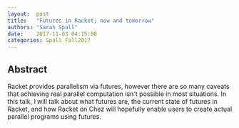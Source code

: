 ```yaml
--- 
layout:  post 
title:   "Futures in Racket; now and tomorrow"
authors: "Sarah Spall"
date:    2017-11-03 04:15:00
categories: Spall Fall2017
--- 
```


## Abstract

Racket provides parallelism via futures, however there are so many caveats that achieving real parallel computation isn't possible in most situations.  In this talk, I will talk about what futures are, the current state of futures in Racket, and how Racket on Chez will hopefully enable users to create actual parallel programs using futures.
